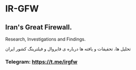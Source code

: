 # IR-GFW

## Iran's Great Firewall.
Research, Investigations and Findings.

تحلیل ها، تحقیقات و یافته ها درباره ی فایروال و فیلترینگ کشور ایران

### Telegram: https://t.me/irgfw
